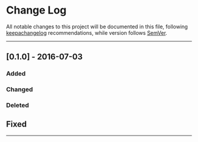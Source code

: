 # Change Log

All notable changes to this project will be documented in this file,
following [keepachangelog](http://keepachangelog.com/) recommendations,
while version follows [SemVer](http://semver.org/).

---

## [0.1.0] - 2016-07-03
### Added

### Changed

### Deleted

## Fixed

---
